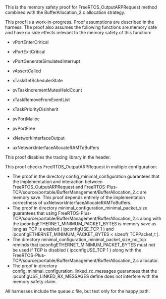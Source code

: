 This is the memory safety proof for FreeRTOS_OutputARPRequest
method combined with the BufferAllocation_2.c allocation strategy.

This proof is a work-in-progress.  Proof assumptions are described in
the harness.  The proof also assumes the following functions are
memory safe and have no side effects relevant to the memory safety of
this function:

* vPortEnterCritical
* vPortExitCritical
* vPortGenerateSimulatedInterrupt
* vAssertCalled
* xTaskGetSchedulerState
* pvTaskIncrementMutexHeldCount
* xTaskRemoveFromEventList
* xTaskPriorityDisinherit

* pvPortMalloc
* pvPortFree
* xNetworkInterfaceOutput
* uxNetworkInterfaceAllocateRAMToBuffers

This proof disables the tracing library in the header.

This proof checks FreeRTOS_OutputARPRequest in multiple configuration:

* The proof in the directory config_minimal_configuration guarantees
  that the implementation and interaction between
  FreeRTOS_OutputARPRequest and
  FreeRTOS-Plus-TCP/source/portable/BufferManagement/BufferAllocation_2.c
  are memory save.  This proof depends entirely of the implementation
  correctness of uxNetworkInterfaceAllocateRAMToBuffers.
* The proof in directory minimal_configuration_minimal_packet_size
  guarantees that using
  FreeRTOS-Plus-TCP/source/portable/BufferManagement/BufferAllocation_2.c
  along with the ipconfigETHERNET_MINIMUM_PACKET_BYTES is memory save
  as long as TCP is enabled ( ipconfigUSE_TCP 1 ) and
  ipconfigETHERNET_MINIMUM_PACKET_BYTES < sizeof( TCPPacket_t ).
* The directory minimal_configuration_minimal_packet_size_no_tcp
  reminds that ipconfigETHERNET_MINIMUM_PACKET_BYTES must not be used
  if TCP is disabled ( ipconfigUSE_TCP 1 ) along with the
  FreeRTOS-Plus-TCP/source/portable/BufferManagement/BufferAllocation_2.c
  allocator.
* The proof in directory
  config_minimal_configuration_linked_rx_messages guarantees that the
  ipconfigUSE_LINKED_RX_MESSAGES define does not interfere with the
  memory safety claim.

All harnesses include the queue.c file, but test only for the happy path.
